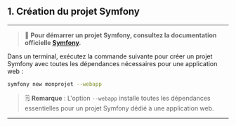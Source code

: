 ## 1. Création du projet Symfony

---

> 📌 **Pour démarrer un projet Symfony, consultez la documentation officielle [Symfony](https://symfony.com/doc/current/the-fast-track/en/3-zero.html#initializing-the-project).**

Dans un terminal, exécutez la commande suivante pour créer un projet Symfony avec toutes les dépendances nécessaires pour une application web :

```bash
symfony new monprojet --webapp
```

> 🗒️ **Remarque** : L'option `--webapp` installe toutes les dépendances essentielles pour un projet Symfony dédié à une application web.

---